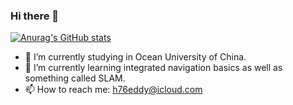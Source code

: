 ### Hi there 👋

[![Anurag's GitHub stats](https://github-readme-stats.vercel.app/api?username=huangrunhua&hide=prs&count_private=true&show_icons=true)](https://github.com/anuraghazra/github-readme-stats)

- 🔭 I’m currently studying in Ocean University of China.
- 🌱 I’m currently learning integrated navigation basics as well as something called SLAM.
- 📫 How to reach me: h76eddy@icloud.com

